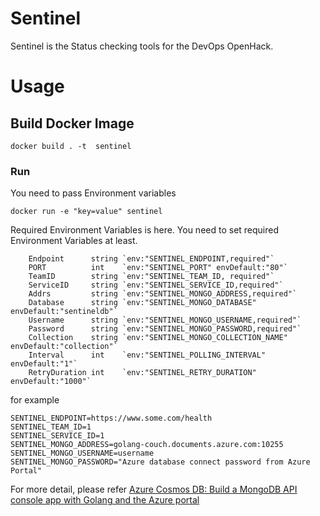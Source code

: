 # Sentinel 

Sentinel is the Status checking tools for the DevOps OpenHack. 

# Usage 

## Build Docker Image

```
docker build . -t  sentinel 
```

### Run 

You need to pass Environment variables 

```
docker run -e "key=value" sentinel
```

Required Environment Variables is here. You need to set required Environment Variables at least. 


```
	Endpoint      string `env:"SENTINEL_ENDPOINT,required"`
	PORT          int    `env:"SENTINEL_PORT" envDefault:"80"`
	TeamID        string `env:"SENTINEL_TEAM_ID, required"`
	ServiceID     string `env:"SENTINEL_SERVICE_ID,required"`
	Addrs         string `env:"SENTINEL_MONGO_ADDRESS,required"`
	Database      string `env:"SENTINEL_MONGO_DATABASE" envDefault:"sentineldb"`
	Username      string `env:"SENTINEL_MONGO_USERNAME,required"`
	Password      string `env:"SENTINEL_MONGO_PASSWORD,required"`
	Collection    string `env:"SENTINEL_MONGO_COLLECTION_NAME" envDefault:"collection"`
	Interval      int    `env:"SENTINEL_POLLING_INTERVAL" envDefault:"1"`
	RetryDuration int    `env:"SENTINEL_RETRY_DURATION" envDefault:"1000"`
```

for example 

```
SENTINEL_ENDPOINT=https://www.some.com/health
SENTINEL_TEAM_ID=1
SENTINEL_SERVICE_ID=1
SENTINEL_MONGO_ADDRESS=golang-couch.documents.azure.com:10255
SENTINEL_MONGO_USERNAME=username
SENTINEL_MONGO_PASSWORD="Azure database connect password from Azure Portal"
```

For more detail, please refer [Azure Cosmos DB: Build a MongoDB API console app with Golang and the Azure portal](https://docs.microsoft.com/ja-jp/azure/cosmos-db/create-mongodb-golang)